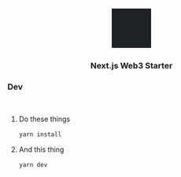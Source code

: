
<!-- PROJECT LOGO -->
<br />
<div align="center">
  <a href="evmjs.com">
    <img src="app/public/logo.png" alt="Logo" width="80" height="80">
  </a>

  <h3 align="center">Next.js Web3 Starter</h3>
</div>


### Dev
</br>


1. Do these things
   ```sh
   yarn install
   ```
2. And this thing
   ```sh
   yarn dev
   ```


<!-- ROADMAP
## Roadmap

- [x] Completed 
- [ ] Not Complete

<p align="right">(<a href="#top">back to top</a>)</p>
 -->
